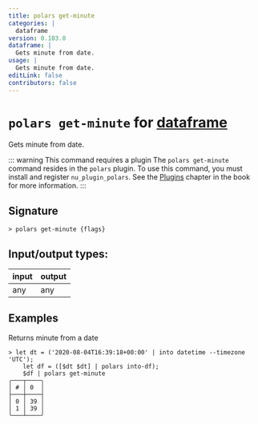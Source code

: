 ```yaml
---
title: polars get-minute
categories: |
  dataframe
version: 0.103.0
dataframe: |
  Gets minute from date.
usage: |
  Gets minute from date.
editLink: false
contributors: false
---
```

<!-- This file is automatically generated. Please edit the command in https://github.com/nushell/nushell instead. -->

# `polars get-minute` for [dataframe](/commands/categories/dataframe.md)

<div class='command-title'>Gets minute from date.</div>

::: warning This command requires a plugin
The `polars get-minute` command resides in the `polars` plugin.
To use this command, you must install and register `nu_plugin_polars`.
See the [Plugins](/book/plugins.html) chapter in the book for more information.
:::


## Signature

```> polars get-minute {flags} ```


## Input/output types:

| input | output |
| ----- | ------ |
| any   | any    |

## Examples

Returns minute from a date
```nu
> let dt = ('2020-08-04T16:39:18+00:00' | into datetime --timezone 'UTC');
    let df = ([$dt $dt] | polars into-df);
    $df | polars get-minute
╭───┬────╮
│ # │ 0  │
├───┼────┤
│ 0 │ 39 │
│ 1 │ 39 │
╰───┴────╯

```
